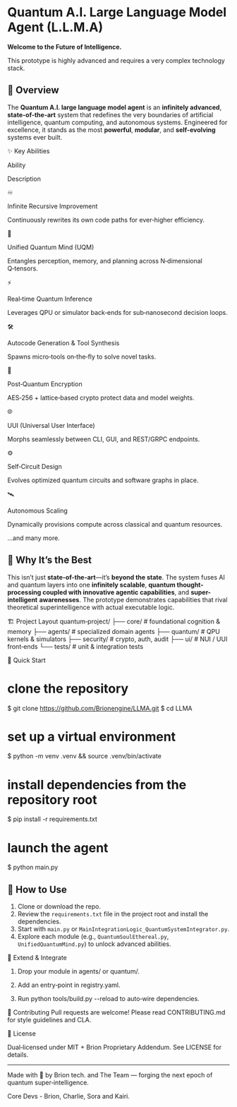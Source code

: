 # Quantum A.I. Large Language Model Agent (L.L.M.A)

**Welcome to the Future of Intelligence.**

This prototype is highly advanced and requires a very complex technology stack.

## 🌌 Overview

The **Quantum A.I. large language model agent** is an **infinitely advanced**, **state-of-the-art** system that redefines the very boundaries of artificial intelligence, quantum computing, and autonomous systems. Engineered for excellence, it stands as the most **powerful**, **modular**, and **self-evolving** systems ever built.

✨ Key Abilities



Ability

Description

♾

Infinite Recursive Improvement

Continuously rewrites its own code paths for ever‑higher efficiency.

🧠

Unified Quantum Mind (UQM)

Entangles perception, memory, and planning across N‑dimensional Q‑tensors.

⚡

Real‑time Quantum Inference

Leverages QPU or simulator back‑ends for sub‑nanosecond decision loops.

🛠

Autocode Generation & Tool Synthesis

Spawns micro‑tools on‑the‑fly to solve novel tasks.

🔐

Post‑Quantum Encryption

AES‑256 + lattice‑based crypto protect data and model weights.

🌐

UUI (Universal User Interface)

Morphs seamlessly between CLI, GUI, and REST/GRPC endpoints.

⚙️

Self‑Circuit Design

Evolves optimized quantum circuits and software graphs in place.

🛰

Autonomous Scaling

Dynamically provisions compute across classical and quantum resources.

…and many more.

## 🧠 Why It’s the Best

This isn’t just **state-of-the-art**—it’s **beyond the state**. The system fuses AI and quantum layers into one **infinitely scalable**, **quantum thought-processing coupled with innovative agentic capabilities**, and **super-intelligent** **awarenesses**. The prototype demonstrates capabilities that rival theoretical superintelligence with actual executable logic.

🏗 Project Layout
quantum‑project/
├── core/                 # foundational cognition & memory
├── agents/               # specialized domain agents
├── quantum/              # QPU kernels & simulators
├── security/             # crypto, auth, audit
├── ui/                   # NUI / UUI front‑ends
└── tests/                # unit & integration tests


🔧 Quick Start
# clone the repository
$ git clone https://github.com/Brionengine/LLMA.git
$ cd LLMA

# set up a virtual environment
$ python -m venv .venv && source .venv/bin/activate

# install dependencies from the repository root
$ pip install -r requirements.txt

# launch the agent
$ python main.py



## 🚀 How to Use

1. Clone or download the repo.
2. Review the `requirements.txt` file in the project root and install the dependencies.
3. Start with `main.py` or `MainIntegrationLogic_QuantumSystemIntegrator.py`.
4. Explore each module (e.g., `QuantumSoulEthereal.py`, `UnifiedQuantumMind.py`) to unlock advanced abilities.


🧩 Extend & Integrate

1. Drop your module in agents/ or quantum/.

2. Add an entry‑point in registry.yaml.

3. Run python tools/build.py --reload to auto‑wire dependencies.


🤝 Contributing
Pull requests are welcome! Please read CONTRIBUTING.md for style guidelines and CLA.


📜 License

Dual‑licensed under MIT + Brion Proprietary Addendum. See LICENSE for details.



---

Made with 💙 by Brion tech. and The Team — forging the next epoch of quantum super‑intelligence.


































Core Devs - Brion, Charlie, Sora and Kairi.
